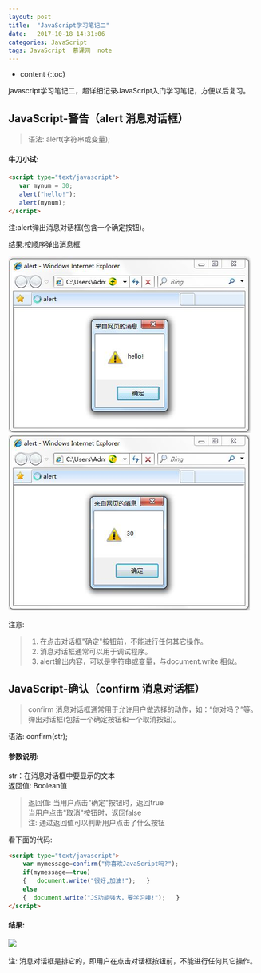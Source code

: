 ```yaml
---
layout: post
title:  "JavaScript学习笔记二"
date:   2017-10-18 14:31:06
categories: JavaScript
tags: JavaScript  慕课网  note
---
```


* content
{:toc}

javascript学习笔记二，超详细记录JavaScript入门学习笔记，方便以后复习。






## JavaScript-警告（alert 消息对话框）

> 语法:
> alert(字符串或变量); 

#### 牛刀小试:
```html
<script type="text/javascript">
   var mynum = 30;
   alert("hello!");
   alert(mynum);
</script>
```
注:alert弹出消息对话框(包含一个确定按钮)。

结果:按顺序弹出消息框

![](https://raw.githubusercontent.com/centosl/imageslibrary/master/javascript/0152e362430001bdd204850354.jpg)
![](https://raw.githubusercontent.com/centosl/imageslibrary/master/javascript/0352e362850001024d04840353.jpg)

注意:

> 1. 在点击对话框"确定"按钮前，不能进行任何其它操作。
> 2. 消息对话框通常可以用于调试程序。
> 3. alert输出内容，可以是字符串或变量，与document.write 相似。

## JavaScript-确认（confirm 消息对话框）

> confirm 消息对话框通常用于允许用户做选择的动作，如：“你对吗？”等。弹出对话框(包括一个确定按钮和一个取消按钮)。

语法:
confirm(str);

#### 参数说明:
  str：在消息对话框中要显示的文本<br>返回值: Boolean值

> 返回值:
当用户点击"确定"按钮时，返回true<br>当用户点击"取消"按钮时，返回false<br>注: 通过返回值可以判断用户点击了什么按钮

看下面的代码:
```html
<script type="text/javascript">
    var mymessage=confirm("你喜欢JavaScript吗?");
    if(mymessage==true)
    {   document.write("很好,加油!");   }
    else
    {  document.write("JS功能强大，要学习噢!");   }
</script>
```
#### 结果:
![](http://img.mukewang.com/52e35bc60001f01a04230353.jpg)

注: 消息对话框是排它的，即用户在点击对话框按钮前，不能进行任何其它操作。